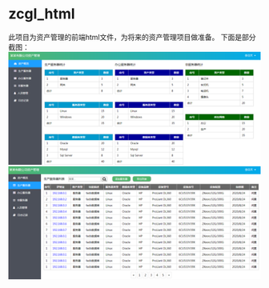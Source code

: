 # zcgl_html
此项目为资产管理的前端html文件，为将来的资产管理项目做准备。
下面是部分截图：
![Image text](https://github.com/YangBaohust/myimages/blob/master/zcgl_html/%E6%80%BB%E8%A7%88.png)
![Image text](https://github.com/YangBaohust/myimages/blob/master/zcgl_html/%E5%88%97%E8%A1%A8.png)
